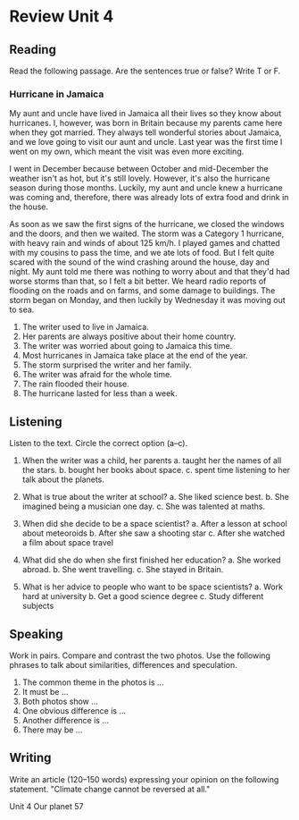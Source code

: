 # Review Unit 4

## Reading

Read the following passage. Are the sentences true or false? Write T or F.

### Hurricane in Jamaica

My aunt and uncle have lived in Jamaica all their lives so they know about hurricanes. I, however, was born in Britain because my parents came here when they got married. They always tell wonderful stories about Jamaica, and we love going to visit our aunt and uncle. Last year was the first time I went on my own, which meant the visit was even more exciting.

I went in December because between October and mid-December the weather isn't as hot, but it's still lovely. However, it's also the hurricane season during those months. Luckily, my aunt and uncle knew a hurricane was coming and, therefore, there was already lots of extra food and drink in the house.

As soon as we saw the first signs of the hurricane, we closed the windows and the doors, and then we waited. The storm was a Category 1 hurricane, with heavy rain and winds of about 125 km/h. I played games and chatted with my cousins to pass the time, and we ate lots of food. But I felt quite scared with the sound of the wind crashing around the house, day and night. My aunt told me there was nothing to worry about and that they'd had worse storms than that, so I felt a bit better. We heard radio reports of flooding on the roads and on farms, and some damage to buildings. The storm began on Monday, and then luckily by Wednesday it was moving out to sea.

1. The writer used to live in Jamaica.
2. Her parents are always positive about their home country.
3. The writer was worried about going to Jamaica this time.
4. Most hurricanes in Jamaica take place at the end of the year.
5. The storm surprised the writer and her family.
6. The writer was afraid for the whole time.
7. The rain flooded their house.
8. The hurricane lasted for less than a week.

## Listening

Listen to the text. Circle the correct option (a–c).

1. When the writer was a child, her parents
   a. taught her the names of all the stars.
   b. bought her books about space.
   c. spent time listening to her talk about the planets.

2. What is true about the writer at school?
   a. She liked science best.
   b. She imagined being a musician one day.
   c. She was talented at maths.

3. When did she decide to be a space scientist?
   a. After a lesson at school about meteoroids
   b. After she saw a shooting star
   c. After she watched a film about space travel

4. What did she do when she first finished her education?
   a. She worked abroad.
   b. She went travelling.
   c. She stayed in Britain.

5. What is her advice to people who want to be space scientists?
   a. Work hard at university
   b. Get a good science degree
   c. Study different subjects

## Speaking

Work in pairs. Compare and contrast the two photos. Use the following phrases to talk about similarities, differences and speculation.

1. The common theme in the photos is ...
2. It must be ...
3. Both photos show ...
4. One obvious difference is ...
5. Another difference is ...
6. There may be ...

## Writing

Write an article (120–150 words) expressing your opinion on the following statement.
"Climate change cannot be reversed at all."

Unit 4 Our planet 57